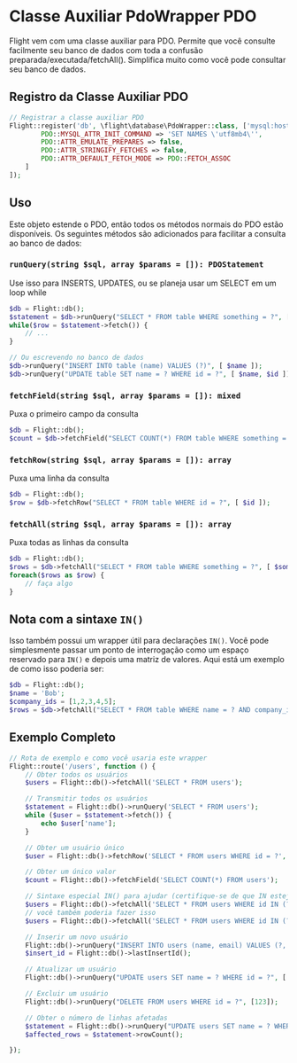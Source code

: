 # Classe Auxiliar PdoWrapper PDO

Flight vem com uma classe auxiliar para PDO. Permite que você consulte facilmente seu banco de dados com toda a confusão preparada/executada/fetchAll(). Simplifica muito como você pode consultar seu banco de dados.

## Registro da Classe Auxiliar PDO

```php
// Registrar a classe auxiliar PDO
Flight::register('db', \flight\database\PdoWrapper::class, ['mysql:host=localhost;dbname=cool_db_name', 'user', 'pass', [
		PDO::MYSQL_ATTR_INIT_COMMAND => 'SET NAMES \'utf8mb4\'',
		PDO::ATTR_EMULATE_PREPARES => false,
		PDO::ATTR_STRINGIFY_FETCHES => false,
		PDO::ATTR_DEFAULT_FETCH_MODE => PDO::FETCH_ASSOC
	]
]);
```

## Uso
Este objeto estende o PDO, então todos os métodos normais do PDO estão disponíveis. Os seguintes métodos são adicionados para facilitar a consulta ao banco de dados:

### `runQuery(string $sql, array $params = []): PDOStatement`
Use isso para INSERTS, UPDATES, ou se planeja usar um SELECT em um loop while

```php
$db = Flight::db();
$statement = $db->runQuery("SELECT * FROM table WHERE something = ?", [ $something ]);
while($row = $statement->fetch()) {
	// ...
}

// Ou escrevendo no banco de dados
$db->runQuery("INSERT INTO table (name) VALUES (?)", [ $name ]);
$db->runQuery("UPDATE table SET name = ? WHERE id = ?", [ $name, $id ]);
```

### `fetchField(string $sql, array $params = []): mixed`
Puxa o primeiro campo da consulta

```php
$db = Flight::db();
$count = $db->fetchField("SELECT COUNT(*) FROM table WHERE something = ?", [ $something ]);
```

### `fetchRow(string $sql, array $params = []): array`
Puxa uma linha da consulta

```php
$db = Flight::db();
$row = $db->fetchRow("SELECT * FROM table WHERE id = ?", [ $id ]);
```

### `fetchAll(string $sql, array $params = []): array`
Puxa todas as linhas da consulta

```php
$db = Flight::db();
$rows = $db->fetchAll("SELECT * FROM table WHERE something = ?", [ $something ]);
foreach($rows as $row) {
	// faça algo
}
```

## Nota com a sintaxe `IN()`
Isso também possui um wrapper útil para declarações `IN()`. Você pode simplesmente passar um ponto de interrogação como um espaço reservado para `IN()` e depois uma matriz de valores. Aqui está um exemplo de como isso poderia ser:

```php
$db = Flight::db();
$name = 'Bob';
$company_ids = [1,2,3,4,5];
$rows = $db->fetchAll("SELECT * FROM table WHERE name = ? AND company_id IN (?)", [ $name, $company_ids ]);
```

## Exemplo Completo

```php
// Rota de exemplo e como você usaria este wrapper
Flight::route('/users', function () {
	// Obter todos os usuários
	$users = Flight::db()->fetchAll('SELECT * FROM users');

	// Transmitir todos os usuários
	$statement = Flight::db()->runQuery('SELECT * FROM users');
	while ($user = $statement->fetch()) {
		echo $user['name'];
	}

	// Obter um usuário único
	$user = Flight::db()->fetchRow('SELECT * FROM users WHERE id = ?', [123]);

	// Obter um único valor
	$count = Flight::db()->fetchField('SELECT COUNT(*) FROM users');

	// Sintaxe especial IN() para ajudar (certifique-se de que IN esteja em maiúsculas)
	$users = Flight::db()->fetchAll('SELECT * FROM users WHERE id IN (?)', [[1,2,3,4,5]]);
	// você também poderia fazer isso
	$users = Flight::db()->fetchAll('SELECT * FROM users WHERE id IN (?)', [ '1,2,3,4,5']);

	// Inserir um novo usuário
	Flight::db()->runQuery("INSERT INTO users (name, email) VALUES (?, ?)", ['Bob', 'bob@example.com']);
	$insert_id = Flight::db()->lastInsertId();

	// Atualizar um usuário
	Flight::db()->runQuery("UPDATE users SET name = ? WHERE id = ?", ['Bob', 123]);

	// Excluir um usuário
	Flight::db()->runQuery("DELETE FROM users WHERE id = ?", [123]);

	// Obter o número de linhas afetadas
	$statement = Flight::db()->runQuery("UPDATE users SET name = ? WHERE name = ?", ['Bob', 'Sally']);
	$affected_rows = $statement->rowCount();

});
```